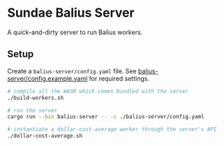 # Sundae Balius Server

A quick-and-dirty server to run Balius workers.

## Setup

Create a `balius-server/config.yaml` file. See [balius-server/config.example.yaml](balius-server/config.example.yaml) for required settings.

```sh
# compile all the WASM which comes bundled with the server
./build-workers.sh

# run the server
cargo run --bin balius-server -- -c ./balius-server/config.yaml

# instantiate a dollar-cost-average worker through the server's API
./dollar-cost-average.sh
```
